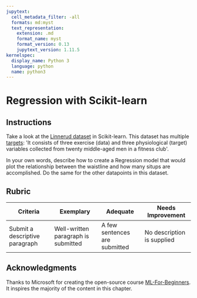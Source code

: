 ```yaml
---
jupytext:
  cell_metadata_filter: -all
  formats: md:myst
  text_representation:
    extension: .md
    format_name: myst
    format_version: 0.13
    jupytext_version: 1.11.5
kernelspec:
  display_name: Python 3
  language: python
  name: python3
---
```


# Regression with Scikit-learn

## Instructions

Take a look at the [Linnerud dataset](https://scikit-learn.org/stable/modules/generated/sklearn.datasets.load_linnerud.html#sklearn.datasets.load_linnerud) in Scikit-learn. This dataset has multiple [targets](https://scikit-learn.org/stable/datasets/toy_dataset.html#linnerrud-dataset): 'It consists of three exercise (data) and three physiological (target) variables collected from twenty middle-aged men in a fitness club'.

In your own words, describe how to create a Regression model that would plot the relationship between the waistline and how many situps are accomplished. Do the same for the other datapoints in this dataset.

## Rubric

| Criteria                       | Exemplary                           | Adequate                      | Needs Improvement          |
| ------------------------------ | ----------------------------------- | ----------------------------- | -------------------------- |
| Submit a descriptive paragraph | Well-written paragraph is submitted | A few sentences are submitted | No description is supplied |

## Acknowledgments

Thanks to Microsoft for creating the open-source course [ML-For-Beginners](https://github.com/microsoft/ML-For-Beginners). It inspires the majority of the content in this chapter.